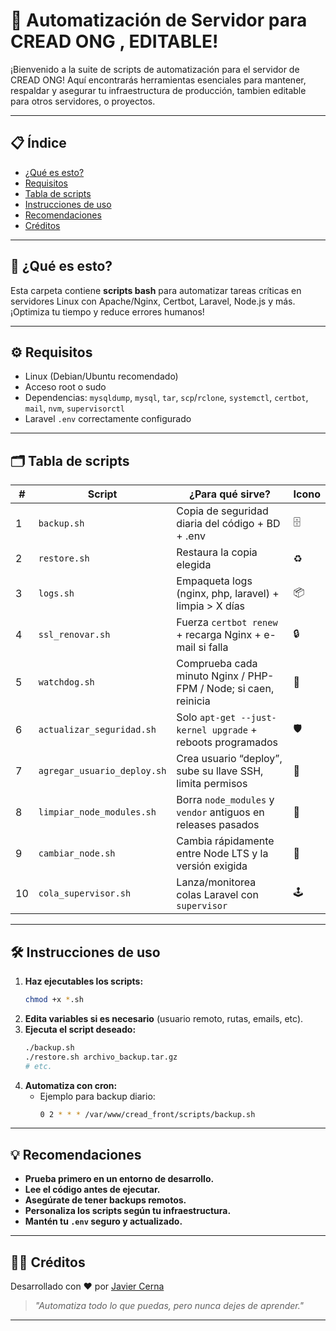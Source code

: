 # 🚀 Automatización de Servidor para CREAD ONG , EDITABLE!

¡Bienvenido a la suite de scripts de automatización para el servidor de CREAD ONG! Aquí encontrarás herramientas esenciales para mantener, respaldar y asegurar tu infraestructura de producción, tambien editable para otros servidores, o proyectos.

---

## 📋 Índice

- [¿Qué es esto?](#qué-es-esto)
- [Requisitos](#requisitos)
- [Tabla de scripts](#tabla-de-scripts)
- [Instrucciones de uso](#instrucciones-de-uso)
- [Recomendaciones](#recomendaciones)
- [Créditos](#créditos)

---

## 🤔 ¿Qué es esto?

Esta carpeta contiene **scripts bash** para automatizar tareas críticas en servidores Linux con Apache/Nginx, Certbot, Laravel, Node.js y más. ¡Optimiza tu tiempo y reduce errores humanos!

---

## ⚙️ Requisitos

- Linux (Debian/Ubuntu recomendado)
- Acceso root o sudo
- Dependencias: `mysqldump`, `mysql`, `tar`, `scp`/`rclone`, `systemctl`, `certbot`, `mail`, `nvm`, `supervisorctl`
- Laravel `.env` correctamente configurado

---

## 🗂️ Tabla de scripts

| #  | Script                        | ¿Para qué sirve?                                                | Icono |
|----|-------------------------------|-----------------------------------------------------------------|-------|
| 1  | `backup.sh`                   | Copia de seguridad diaria del código + BD + .env                | 🗄️    |
| 2  | `restore.sh`                  | Restaura la copia elegida                                       | ♻️    |
| 3  | `logs.sh`                     | Empaqueta logs (nginx, php, laravel) + limpia > X días          | 📦    |
| 4  | `ssl_renovar.sh`              | Fuerza `certbot renew` + recarga Nginx + e-mail si falla        | 🔒    |
| 5  | `watchdog.sh`                 | Comprueba cada minuto Nginx / PHP-FPM / Node; si caen, reinicia | 🐶    |
| 6  | `actualizar_seguridad.sh`     | Solo `apt-get --just-kernel upgrade` + reboots programados      | 🛡️    |
| 7  | `agregar_usuario_deploy.sh`   | Crea usuario “deploy”, sube su llave SSH, limita permisos       | 👤    |
| 8  | `limpiar_node_modules.sh`     | Borra `node_modules` y `vendor` antiguos en releases pasados    | 🧹    |
| 9  | `cambiar_node.sh`             | Cambia rápidamente entre Node LTS y la versión exigida          | 🔄    |
| 10 | `cola_supervisor.sh`          | Lanza/monitorea colas Laravel con `supervisor`                  | 🕹️    |

---

## 🛠️ Instrucciones de uso

1. **Haz ejecutables los scripts:**
   ```bash
   chmod +x *.sh
   ```
2. **Edita variables si es necesario** (usuario remoto, rutas, emails, etc).
3. **Ejecuta el script deseado:**
   ```bash
   ./backup.sh
   ./restore.sh archivo_backup.tar.gz
   # etc.
   ```
4. **Automatiza con cron:**
   - Ejemplo para backup diario:
     ```bash
     0 2 * * * /var/www/cread_front/scripts/backup.sh
     ```

---

## 💡 Recomendaciones

- **Prueba primero en un entorno de desarrollo.**
- **Lee el código antes de ejecutar.**
- **Asegúrate de tener backups remotos.**
- **Personaliza los scripts según tu infraestructura.**
- **Mantén tu `.env` seguro y actualizado.**

---

## 👨‍💻 Créditos

Desarrollado con ❤️ por [Javier Cerna](https://github.com/Jaacern/)

> _"Automatiza todo lo que puedas, pero nunca dejes de aprender."_

--- 